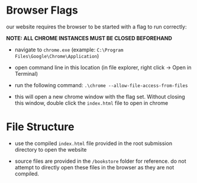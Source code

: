 # Browser Flags

our website requires the browser to be started with a flag to run correctly:

**NOTE: ALL CHROME INSTANCES MUST BE CLOSED BEFOREHAND**


- navigate to `chrome.exe` (example: `C:\Program Files\Google\Chrome\Application`)

- open command line  in this location (in file explorer, right click -> Open in Terminal)

- run the following command: `.\chrome --allow-file-access-from-files` 

- this will open a new chrome window with the flag set. Without closing this window, double click the `index.html` file to open in chrome

# File Structure

- use the compiled `index.html` file provided in the root submission directory to open the website

- source files are provided in the `/bookstore` folder for reference. do not attempt to directly open these files in the browser as they are not compiled.